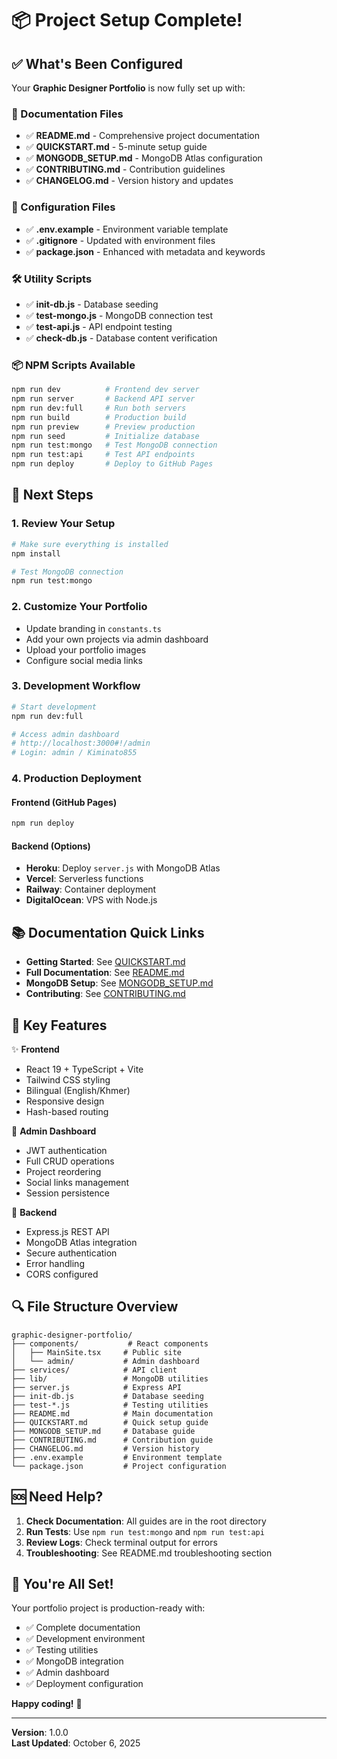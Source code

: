 # 📦 Project Setup Complete!

## ✅ What's Been Configured

Your **Graphic Designer Portfolio** is now fully set up with:

### 📄 Documentation Files
- ✅ **README.md** - Comprehensive project documentation
- ✅ **QUICKSTART.md** - 5-minute setup guide
- ✅ **MONGODB_SETUP.md** - MongoDB Atlas configuration
- ✅ **CONTRIBUTING.md** - Contribution guidelines
- ✅ **CHANGELOG.md** - Version history and updates

### 🔧 Configuration Files
- ✅ **.env.example** - Environment variable template
- ✅ **.gitignore** - Updated with environment files
- ✅ **package.json** - Enhanced with metadata and keywords

### 🛠 Utility Scripts
- ✅ **init-db.js** - Database seeding
- ✅ **test-mongo.js** - MongoDB connection test
- ✅ **test-api.js** - API endpoint testing
- ✅ **check-db.js** - Database content verification

### 📦 NPM Scripts Available
```bash
npm run dev          # Frontend dev server
npm run server       # Backend API server
npm run dev:full     # Run both servers
npm run build        # Production build
npm run preview      # Preview production
npm run seed         # Initialize database
npm run test:mongo   # Test MongoDB connection
npm run test:api     # Test API endpoints
npm run deploy       # Deploy to GitHub Pages
```

## 🚀 Next Steps

### 1. Review Your Setup
```bash
# Make sure everything is installed
npm install

# Test MongoDB connection
npm run test:mongo
```

### 2. Customize Your Portfolio
- Update branding in `constants.ts`
- Add your own projects via admin dashboard
- Upload your portfolio images
- Configure social media links

### 3. Development Workflow
```bash
# Start development
npm run dev:full

# Access admin dashboard
# http://localhost:3000#!/admin
# Login: admin / Kiminato855
```

### 4. Production Deployment

#### Frontend (GitHub Pages)
```bash
npm run deploy
```

#### Backend (Options)
- **Heroku**: Deploy `server.js` with MongoDB Atlas
- **Vercel**: Serverless functions
- **Railway**: Container deployment
- **DigitalOcean**: VPS with Node.js

## 📚 Documentation Quick Links

- **Getting Started**: See [QUICKSTART.md](./QUICKSTART.md)
- **Full Documentation**: See [README.md](./README.md)
- **MongoDB Setup**: See [MONGODB_SETUP.md](./MONGODB_SETUP.md)
- **Contributing**: See [CONTRIBUTING.md](./CONTRIBUTING.md)

## 🎯 Key Features

✨ **Frontend**
- React 19 + TypeScript + Vite
- Tailwind CSS styling
- Bilingual (English/Khmer)
- Responsive design
- Hash-based routing

🔐 **Admin Dashboard**
- JWT authentication
- Full CRUD operations
- Project reordering
- Social links management
- Session persistence

💾 **Backend**
- Express.js REST API
- MongoDB Atlas integration
- Secure authentication
- Error handling
- CORS configured

## 🔍 File Structure Overview

```
graphic-designer-portfolio/
├── components/           # React components
│   ├── MainSite.tsx     # Public site
│   └── admin/           # Admin dashboard
├── services/            # API client
├── lib/                 # MongoDB utilities
├── server.js            # Express API
├── init-db.js           # Database seeding
├── test-*.js            # Testing utilities
├── README.md            # Main documentation
├── QUICKSTART.md        # Quick setup guide
├── MONGODB_SETUP.md     # Database guide
├── CONTRIBUTING.md      # Contribution guide
├── CHANGELOG.md         # Version history
├── .env.example         # Environment template
└── package.json         # Project configuration
```

## 🆘 Need Help?

1. **Check Documentation**: All guides are in the root directory
2. **Run Tests**: Use `npm run test:mongo` and `npm run test:api`
3. **Review Logs**: Check terminal output for errors
4. **Troubleshooting**: See README.md troubleshooting section

## 🎉 You're All Set!

Your portfolio project is production-ready with:
- ✅ Complete documentation
- ✅ Development environment
- ✅ Testing utilities
- ✅ MongoDB integration
- ✅ Admin dashboard
- ✅ Deployment configuration

**Happy coding!** 🚀

---

**Version**: 1.0.0  
**Last Updated**: October 6, 2025
